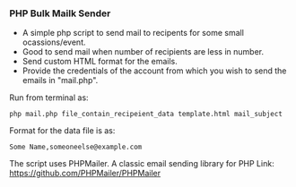 ### PHP Bulk Mailk Sender

* A simple php script to send mail to recipents for some small ocassions/event.
* Good to send mail when number of recipients are less in number.
* Send custom HTML format for the emails.
* Provide the credentials of the account from which you wish to send the emails in "mail.php".

Run from terminal as:

	php mail.php file_contain_recipeient_data template.html mail_subject

Format for the data file is as:

	Some Name,someoneelse@example.com

The script uses PHPMailer. A classic email sending library for PHP 
Link: https://github.com/PHPMailer/PHPMailer
